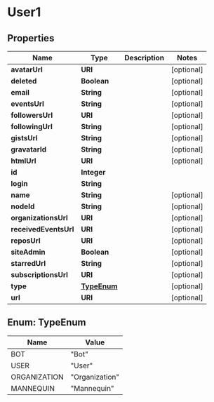 

# User1


## Properties

| Name | Type | Description | Notes |
|------------ | ------------- | ------------- | -------------|
|**avatarUrl** | **URI** |  |  [optional] |
|**deleted** | **Boolean** |  |  [optional] |
|**email** | **String** |  |  [optional] |
|**eventsUrl** | **String** |  |  [optional] |
|**followersUrl** | **URI** |  |  [optional] |
|**followingUrl** | **String** |  |  [optional] |
|**gistsUrl** | **String** |  |  [optional] |
|**gravatarId** | **String** |  |  [optional] |
|**htmlUrl** | **URI** |  |  [optional] |
|**id** | **Integer** |  |  |
|**login** | **String** |  |  |
|**name** | **String** |  |  [optional] |
|**nodeId** | **String** |  |  [optional] |
|**organizationsUrl** | **URI** |  |  [optional] |
|**receivedEventsUrl** | **URI** |  |  [optional] |
|**reposUrl** | **URI** |  |  [optional] |
|**siteAdmin** | **Boolean** |  |  [optional] |
|**starredUrl** | **String** |  |  [optional] |
|**subscriptionsUrl** | **URI** |  |  [optional] |
|**type** | [**TypeEnum**](#TypeEnum) |  |  [optional] |
|**url** | **URI** |  |  [optional] |



## Enum: TypeEnum

| Name | Value |
|---- | -----|
| BOT | &quot;Bot&quot; |
| USER | &quot;User&quot; |
| ORGANIZATION | &quot;Organization&quot; |
| MANNEQUIN | &quot;Mannequin&quot; |



